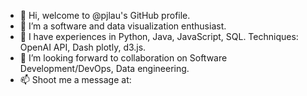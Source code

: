 - 👋 Hi, welcome to @pjlau's GitHub profile.
- 👀 I’m a software and data visualization enthusiast.
- 🌱 I have experiences in Python, Java, JavaScript, SQL. Techniques: OpenAI API, Dash plotly, d3.js.
- 💞️ I’m looking forward to collaboration on Software Development/DevOps, Data engineering.
- 📫 Shoot me a message at:

<!---
pjlau/pjlau is a ✨ special ✨ repository because its `README.md` (this file) appears on your GitHub profile.
You can click the Preview link to take a look at your changes.
--->
